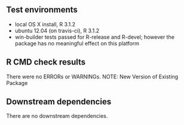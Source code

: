 ## Test environments
* local OS X install, R 3.1.2
* ubuntu 12.04 (on travis-ci), R 3.1.2
* win-builder tests passed for R-release and R-devel; however the package has no meaningful effect on this platform

## R CMD check results
There were no ERRORs or WARNINGs. 
NOTE:  New Version of Existing Package

## Downstream dependencies
There are no downstream dependencies. 